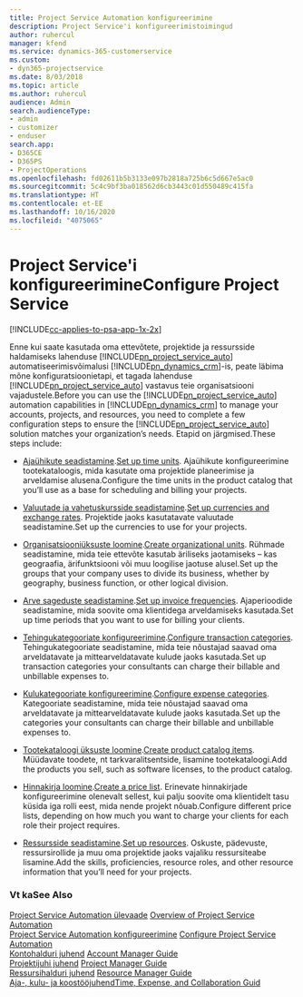 ```yaml
---
title: Project Service Automation konfigureerimine
description: Project Service'i konfigureerimistoimingud
author: ruhercul
manager: kfend
ms.service: dynamics-365-customerservice
ms.custom:
- dyn365-projectservice
ms.date: 8/03/2018
ms.topic: article
ms.author: ruhercul
audience: Admin
search.audienceType:
- admin
- customizer
- enduser
search.app:
- D365CE
- D365PS
- ProjectOperations
ms.openlocfilehash: fd02611b5b3133e097b2818a725b6c5d667e5ac0
ms.sourcegitcommit: 5c4c9bf3ba018562d6cb3443c01d550489c415fa
ms.translationtype: HT
ms.contentlocale: et-EE
ms.lasthandoff: 10/16/2020
ms.locfileid: "4075065"
---
```

# <a name="configure-project-service"></a><span data-ttu-id="0f5d2-103">Project Service'i konfigureerimine</span><span class="sxs-lookup"><span data-stu-id="0f5d2-103">Configure Project Service</span></span>

[!INCLUDE[cc-applies-to-psa-app-1x-2x](../includes/cc-applies-to-psa-app-1x-2x.md)]

<span data-ttu-id="0f5d2-104">Enne kui saate kasutada oma ettevõtete, projektide ja ressursside haldamiseks lahenduse [!INCLUDE[pn_project_service_auto](../includes/pn-project-service-auto.md)] automatiseerimisvõimalusi [!INCLUDE[pn_dynamics_crm](../includes/pn-dynamics-crm.md)]-is, peate läbima mõne konfiguratsioonietapi, et tagada lahenduse [!INCLUDE[pn_project_service_auto](../includes/pn-project-service-auto.md)] vastavus teie organisatsiooni vajadustele.</span><span class="sxs-lookup"><span data-stu-id="0f5d2-104">Before you can use the [!INCLUDE[pn_project_service_auto](../includes/pn-project-service-auto.md)] automation capabilities in [!INCLUDE[pn_dynamics_crm](../includes/pn-dynamics-crm.md)] to manage your accounts, projects, and resources, you need to complete a few configuration steps to ensure the [!INCLUDE[pn_project_service_auto](../includes/pn-project-service-auto.md)] solution matches your organization’s needs.</span></span> <span data-ttu-id="0f5d2-105">Etapid on järgmised.</span><span class="sxs-lookup"><span data-stu-id="0f5d2-105">These steps include:</span></span>  
  
-   <span data-ttu-id="0f5d2-106">[Ajaühikute seadistamine](../psa/set-up-time-units.md).</span><span class="sxs-lookup"><span data-stu-id="0f5d2-106">[Set up time units](../psa/set-up-time-units.md).</span></span> <span data-ttu-id="0f5d2-107">Ajaühikute konfigureerimine tootekataloogis, mida kasutate oma projektide planeerimise ja arveldamise alusena.</span><span class="sxs-lookup"><span data-stu-id="0f5d2-107">Configure the time units in the product catalog that you’ll use as a base for scheduling and billing your projects.</span></span>  
  
-   <span data-ttu-id="0f5d2-108">[Valuutade ja vahetuskursside seadistamine](../psa/set-up-currencies-exchange-rates.md).</span><span class="sxs-lookup"><span data-stu-id="0f5d2-108">[Set up currencies and exchange rates](../psa/set-up-currencies-exchange-rates.md).</span></span> <span data-ttu-id="0f5d2-109">Projektide jaoks kasutatavate valuutade seadistamine.</span><span class="sxs-lookup"><span data-stu-id="0f5d2-109">Set up the currencies to use for your projects.</span></span>  
  
-   <span data-ttu-id="0f5d2-110">[Organisatsiooniüksuste loomine](../psa/create-organizational-units.md).</span><span class="sxs-lookup"><span data-stu-id="0f5d2-110">[Create organizational units](../psa/create-organizational-units.md).</span></span> <span data-ttu-id="0f5d2-111">Rühmade seadistamine, mida teie ettevõte kasutab äriliseks jaotamiseks – kas geograafia, ärifunktsiooni või muu loogilise jaotuse alusel.</span><span class="sxs-lookup"><span data-stu-id="0f5d2-111">Set up the groups that your company uses to divide its business, whether by geography, business function, or other logical division.</span></span>  
  
-   <span data-ttu-id="0f5d2-112">[Arve sageduste seadistamine](../psa/set-up-invoice-frequencies.md).</span><span class="sxs-lookup"><span data-stu-id="0f5d2-112">[Set up invoice frequencies](../psa/set-up-invoice-frequencies.md).</span></span> <span data-ttu-id="0f5d2-113">Ajaperioodide seadistamine, mida soovite oma klientidega arveldamiseks kasutada.</span><span class="sxs-lookup"><span data-stu-id="0f5d2-113">Set up time periods that you want to use for billing your clients.</span></span>  
  
-   <span data-ttu-id="0f5d2-114">[Tehingukategooriate konfigureerimine](../psa/configure-transaction-categories.md).</span><span class="sxs-lookup"><span data-stu-id="0f5d2-114">[Configure transaction categories](../psa/configure-transaction-categories.md).</span></span> <span data-ttu-id="0f5d2-115">Tehingukategooriate seadistamine, mida teie nõustajad saavad oma arveldatavate ja mittearveldatavate kulude jaoks kasutada.</span><span class="sxs-lookup"><span data-stu-id="0f5d2-115">Set up transaction categories your consultants can charge their billable and unbillable expenses to.</span></span>  
  
-   <span data-ttu-id="0f5d2-116">[Kulukategooriate konfigureerimine](../psa/configure-expense-categories.md).</span><span class="sxs-lookup"><span data-stu-id="0f5d2-116">[Configure expense categories](../psa/configure-expense-categories.md).</span></span> <span data-ttu-id="0f5d2-117">Kategooriate seadistamine, mida teie nõustajad saavad oma arveldatavate ja mittearveldatavate kulude jaoks kasutada.</span><span class="sxs-lookup"><span data-stu-id="0f5d2-117">Set up the categories your consultants can charge their billable and unbillable expenses to.</span></span>  
  
-   <span data-ttu-id="0f5d2-118">[Tootekataloogi üksuste loomine](../psa/create-product-catalog-items.md).</span><span class="sxs-lookup"><span data-stu-id="0f5d2-118">[Create product catalog items](../psa/create-product-catalog-items.md).</span></span> <span data-ttu-id="0f5d2-119">Müüdavate toodete, nt tarkvaralitsentside, lisamine tootekataloogi.</span><span class="sxs-lookup"><span data-stu-id="0f5d2-119">Add the products you sell, such as software licenses, to the product catalog.</span></span>  
  
-   <span data-ttu-id="0f5d2-120">[Hinnakirja loomine](../psa/create-price-list.md).</span><span class="sxs-lookup"><span data-stu-id="0f5d2-120">[Create a price list](../psa/create-price-list.md).</span></span> <span data-ttu-id="0f5d2-121">Erinevate hinnakirjade konfigureerimine olenevalt sellest, kui palju soovite oma klientidelt tasu küsida iga rolli eest, mida nende projekt nõuab.</span><span class="sxs-lookup"><span data-stu-id="0f5d2-121">Configure different price lists, depending on how much you want to charge your clients for each role their project requires.</span></span>  
  
-   <span data-ttu-id="0f5d2-122">[Ressursside seadistamine](../psa/set-up-resources.md).</span><span class="sxs-lookup"><span data-stu-id="0f5d2-122">[Set up resources](../psa/set-up-resources.md).</span></span> <span data-ttu-id="0f5d2-123">Oskuste, pädevuste, ressursirollide ja muu oma projektide jaoks vajaliku ressursiteabe lisamine.</span><span class="sxs-lookup"><span data-stu-id="0f5d2-123">Add the skills, proficiencies, resource roles, and other resource information that you’ll need for your projects.</span></span>  
  
### <a name="see-also"></a><span data-ttu-id="0f5d2-124">Vt ka</span><span class="sxs-lookup"><span data-stu-id="0f5d2-124">See Also</span></span>  
 <span data-ttu-id="0f5d2-125">[Project Service Automation ülevaade](../psa/overview.md) </span><span class="sxs-lookup"><span data-stu-id="0f5d2-125">[Overview of Project Service Automation](../psa/overview.md) </span></span>  
 <span data-ttu-id="0f5d2-126">[Project Service Automation konfigureerimine](../psa/configure.md) </span><span class="sxs-lookup"><span data-stu-id="0f5d2-126">[Configure Project Service Automation](../psa/configure.md) </span></span>  
 <span data-ttu-id="0f5d2-127">[Kontohalduri juhend](../psa/account-manager-guide.md) </span><span class="sxs-lookup"><span data-stu-id="0f5d2-127">[Account Manager Guide](../psa/account-manager-guide.md) </span></span>  
 <span data-ttu-id="0f5d2-128">[Projektijuhi juhend](../psa/project-manager-guide.md) </span><span class="sxs-lookup"><span data-stu-id="0f5d2-128">[Project Manager Guide](../psa/project-manager-guide.md) </span></span>  
 <span data-ttu-id="0f5d2-129">[Ressursihalduri juhend](../psa/resource-manager-guide.md) </span><span class="sxs-lookup"><span data-stu-id="0f5d2-129">[Resource Manager Guide](../psa/resource-manager-guide.md) </span></span>  
 [<span data-ttu-id="0f5d2-130">Aja-, kulu- ja koostööjuhend</span><span class="sxs-lookup"><span data-stu-id="0f5d2-130">Time, Expense, and Collaboration Guid</span></span>](../psa/time-expense-collaboration-guide.md)
